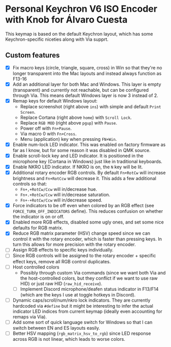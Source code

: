 # Personal Keychron V6 ISO Encoder with Knob for Álvaro Cuesta

This keymap is based on the default Keychron layout, which has some Keychron-specific niceties along with Via supprt.

## Custom features

- [x] Fix macro keys (circle, triangle, square, cross) in Win so that they're no longer transparent into the Mac layouts
      and instead always function as F13-16
- [x] Add an additional layer for both Mac and Windows. This layer is empty (transparent) and currently not reachable, 
      but can be configured through Via. This means default Windows layer is now 3 instead of 2.
- [x] Remap keys for default Windows layout:
    - Replace screenshot (right above `ins`) with simple and default `Print Screen`.
    - Replace Cortana (right above `home`) with `Scroll Lock`.
    - Replace `RGB MOD` (right above `pgup`) with `Pause`.
    - Power off with `Fn+Pause`.
    - Via macro 0 with `Fn+Cross`.
    - Menu (application) key when pressing `FN+Win`.
- [x] Enable num-lock LED indicator. This was enabled on factory firmware as far as I know, but for some reason it was
      disabled in QMK source.
- [x] Enable scroll-lock key and LED indicator. It is positioned in the microphone key (Cortana in Windows) just like
      in traditional keyboards.
- [x] Enable NKRO LED indicator. If NKRO is on, the `N` key will be lit.
- [x] Additional rotary encoder RGB controls. By default `Fn+RotCw` will increase brightness and `Fn+RotCcw` will
      decrease it. This adds a few additional controls so that:
    - `Fn+,+RotCw/Ccw` will in/decrease hue.
    - `Fn+.+RotCw/Ccw` will in/decrease saturation.
    - `Fn+-+RotCw/Ccw` will in/decrease speed.
- [x] Force indicators to be off even when colored by an RGB effect (see `FORCE_TURN_OFF_INDICATORS` define). This
      reduces confusion on whether the indicator is on or off.
- [x] Enabled more RGB effects, disabled some ugly ones, and set some nice defaults for RGB matrix.
- [x] Reduce RGB matrix parameter (HSV) change speed since we can control it with the rotary encoder, which is faster
      than pressing keys. In turn this allows for more precision with the rotary encoder.
- [ ] Assign RGB effects to specific keys individually.
- [ ] Since RGB controls will be assigned to the rotary encoder + specific effect keys, remove all RGB control
      duplicates.
- [ ] Host controlled colors
    - Possibly through custom Via commands (since we want both Via and the host-controlled colors, but they conflict if
      we want to use raw HID) or just raw HID (`raw_hid_receive`).
    - [ ] Implement Discord microphone/deafen status indicator in F13/F14 (which are the keys I use at toggle hotkeys
          in Discord).
- [ ] Dynamic caps/scroll/num/nkro lock indicators. They are currently hardcoded via `#define` but it might be
      interesting to infer the actual indicator LED indices from current keymap (ideally even accounting for remaps via
      Via).
- [ ] Add some sort of quick language switch for Windows so that I can switch between EN and ES layouts easily.
- [ ] Better HSV mapping (`rgb_matrix_hsv_to_rgb`) since LED response across RGB is not linear, which leads to worse
      colors.
